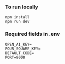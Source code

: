 
<h3>To run locally</h3>

```
npm install
npm run dev
```


<h3>Required fields in .env</h3>

```
OPEN_AI_KEY= 
FOUR_SQUARE_KEY= 
DEFAULT_CODE= 
PORT=8000 
```
